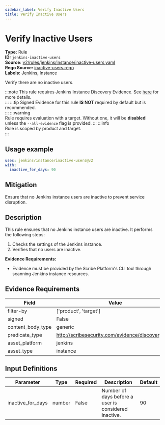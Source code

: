 ```yaml
---
sidebar_label: Verify Inactive Users
title: Verify Inactive Users
---  
```

# Verify Inactive Users  
**Type:** Rule  
**ID:** `jenkins-inactive-users`  
**Source:** [v2/rules/jenkins/instance/inactive-users.yaml](https://github.com/scribe-public/sample-policies/blob/main/v2/rules/jenkins/instance/inactive-users.yaml)  
**Rego Source:** [inactive-users.rego](https://github.com/scribe-public/sample-policies/blob/main/v2/rules/jenkins/instance/inactive-users.rego)  
**Labels:** Jenkins, Instance  

Verify there are no inactive users.

:::note 
This rule requires Jenkins Instance Discovery Evidence. See [here](/docs/platforms/discover#jenkins-discovery) for more details.  
::: 
:::tip 
Signed Evidence for this rule **IS NOT** required by default but is recommended.  
::: 
:::warning  
Rule requires evaluation with a target. Without one, it will be **disabled** unless the `--all-evidence` flag is provided.
::: 
:::info  
Rule is scoped by product and target.  
:::  

## Usage example

```yaml
uses: jenkins/instance/inactive-users@v2
with:
  inactive_for_days: 90
```

## Mitigation  
Ensure that no Jenkins instance users are inactive to prevent service disruption.


## Description  
This rule ensures that no Jenkins instance users are inactive.
It performs the following steps:

1. Checks the settings of the Jenkins instance.
2. Verifies that no users are inactive.

**Evidence Requirements:**
- Evidence must be provided by the Scribe Platform's CLI tool through scanning Jenkins instance resources.

## Evidence Requirements  
| Field | Value |
|-------|-------|
| filter-by | ['product', 'target'] |
| signed | False |
| content_body_type | generic |
| predicate_type | http://scribesecurity.com/evidence/discovery/v0.1 |
| asset_platform | jenkins |
| asset_type | instance |

## Input Definitions  
| Parameter | Type | Required | Description | Default |
|-----------|------|----------|-------------| --------|
| inactive_for_days | number | False | Number of days before a user is considered inactive. | 90 |

